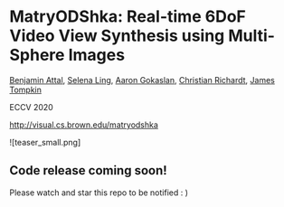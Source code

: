 # MatryODShka: Real-time 6DoF Video View Synthesis using Multi-Sphere Images

[Benjamin Attal](https://www.battal.me/), [Selena Ling](https://www.selenaling.com/), [Aaron Gokaslan](https://skylion007.github.io/), [Christian Richardt](richardt.name), [James Tompkin](www.jamestompkin.com)

ECCV 2020

http://visual.cs.brown.edu/matryodshka

![teaser_small.png]

## Code release coming soon!
Please watch and star this repo to be notified : )
